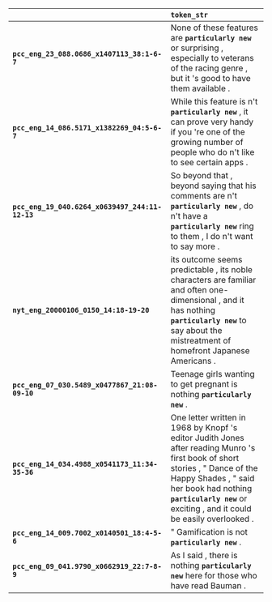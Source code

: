 |                                                 | `token_str`                                                                                                                                                                                                                                          |
|:------------------------------------------------|:-----------------------------------------------------------------------------------------------------------------------------------------------------------------------------------------------------------------------------------------------------|
| **`pcc_eng_23_088.0686_x1407113_38:1-6-7`**     | None of these features are __``particularly new``__ or surprising , especially to veterans of the racing genre , but it 's good to have them available .                                                                                             |
| **`pcc_eng_14_086.5171_x1382269_04:5-6-7`**     | While this feature is n't __``particularly new``__ , it can prove very handy if you 're one of the growing number of people who do n't like to see certain apps .                                                                                    |
| **`pcc_eng_19_040.6264_x0639497_244:11-12-13`** | So beyond that , beyond saying that his comments are n't __``particularly new``__ , do n't have a __``particularly new``__ ring to them , I do n't want to say more .                                                                                |
| **`nyt_eng_20000106_0150_14:18-19-20`**         | its outcome seems predictable , its noble characters are familiar and often one-dimensional , and it has nothing __``particularly new``__ to say about the mistreatment of homefront Japanese Americans .                                            |
| **`pcc_eng_07_030.5489_x0477867_21:08-09-10`**  | Teenage girls wanting to get pregnant is nothing __``particularly new``__ .                                                                                                                                                                          |
| **`pcc_eng_14_034.4988_x0541173_11:34-35-36`**  | One letter written in 1968 by Knopf 's editor Judith Jones after reading Munro 's first book of short stories , " Dance of the Happy Shades , " said her book had nothing __``particularly new``__ or exciting , and it could be easily overlooked . |
| **`pcc_eng_14_009.7002_x0140501_18:4-5-6`**     | " Gamification is not __``particularly new``__ .                                                                                                                                                                                                     |
| **`pcc_eng_09_041.9790_x0662919_22:7-8-9`**     | As I said , there is nothing __``particularly new``__ here for those who have read Bauman .                                                                                                                                                          |